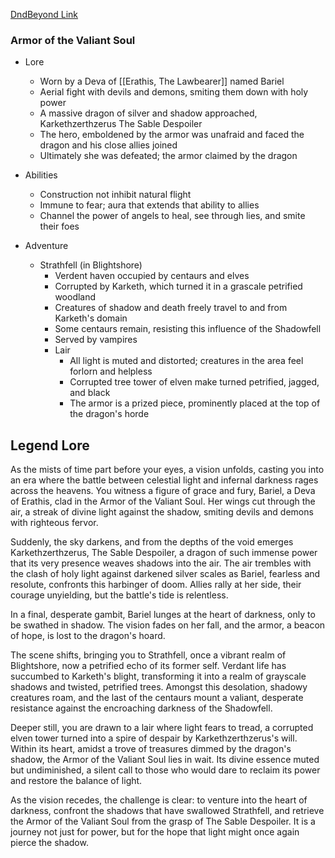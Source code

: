 
[DndBeyond Link](https://www.dndbeyond.com/magic-items/7776811-_armor-of-the-valiant-soul-rotld)

### Armor of the Valiant Soul

* Lore
	* Worn by a Deva of [[Erathis, The Lawbearer]] named Bariel
	* Aerial fight with devils and demons, smiting them down with holy power
	* A massive dragon of silver and shadow approached, Karkethzerthzerus The Sable Despoiler
	* The hero, emboldened by the armor was unafraid and faced the dragon and his close allies joined
	* Ultimately she was defeated; the armor claimed by the dragon

* Abilities
	* Construction not inhibit natural flight
	* Immune to fear; aura that extends that ability to allies
	* Channel the power of angels to heal, see through lies, and smite their foes

* Adventure
	* Strathfell (in Blightshore)
		* Verdent haven occupied by centaurs and elves
		* Corrupted by Karketh, which turned it in a grascale petrified woodland
		* Creatures of shadow and death freely travel to and from Karketh's domain
		* Some centaurs remain, resisting this influence of the Shadowfell
	  * Served by vampires
	  * Lair
		* All light is muted and distorted; creatures in the area feel forlorn and helpless
		* Corrupted tree tower of elven make turned petrified, jagged, and black
		* The armor is a prized piece, prominently placed at the top of the dragon's horde

## Legend Lore

As the mists of time part before your eyes, a vision unfolds, casting you into an era where the battle between celestial light and infernal darkness rages across the heavens. You witness a figure of grace and fury, Bariel, a Deva of Erathis, clad in the Armor of the Valiant Soul. Her wings cut through the air, a streak of divine light against the shadow, smiting devils and demons with righteous fervor.

Suddenly, the sky darkens, and from the depths of the void emerges Karkethzerthzerus, The Sable Despoiler, a dragon of such immense power that its very presence weaves shadows into the air. The air trembles with the clash of holy light against darkened silver scales as Bariel, fearless and resolute, confronts this harbinger of doom. Allies rally at her side, their courage unyielding, but the battle's tide is relentless.

In a final, desperate gambit, Bariel lunges at the heart of darkness, only to be swathed in shadow. The vision fades on her fall, and the armor, a beacon of hope, is lost to the dragon's hoard.

The scene shifts, bringing you to Strathfell, once a vibrant realm of Blightshore, now a petrified echo of its former self. Verdant life has succumbed to Karketh's blight, transforming it into a realm of grayscale shadows and twisted, petrified trees. Amongst this desolation, shadowy creatures roam, and the last of the centaurs mount a valiant, desperate resistance against the encroaching darkness of the Shadowfell.

Deeper still, you are drawn to a lair where light fears to tread, a corrupted elven tower turned into a spire of despair by Karkethzerthzerus's will. Within its heart, amidst a trove of treasures dimmed by the dragon's shadow, the Armor of the Valiant Soul lies in wait. Its divine essence muted but undiminished, a silent call to those who would dare to reclaim its power and restore the balance of light.

As the vision recedes, the challenge is clear: to venture into the heart of darkness, confront the shadows that have swallowed Strathfell, and retrieve the Armor of the Valiant Soul from the grasp of The Sable Despoiler. It is a journey not just for power, but for the hope that light might once again pierce the shadow.